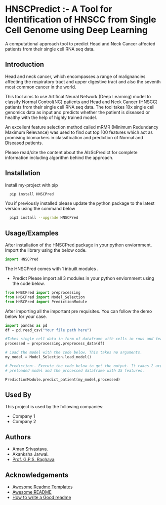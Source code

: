 
# HNSCPredict :- A Tool for Identification of HNSCC from Single Cell Genome using Deep Learning

A computational approach tool to predict Head and Neck Cancer affected patients from their single cell RNA seq data.


## Introduction

Head and neck cancer, which encompasses a range of malignancies affecting the respiratory tract and upper digestive tract and also the seventh most common cancer in the world. 

This tool aims to use Artifical Neural Network (Deep Learning) model to classify Normal Control(NC) patients and Head and Neck Cancer (HNSCC) patients from
their single cell RNA seq data. The tool takes 10x single cell genomics data as input and predicts whether the patient is diseased or healthy with the help of highly trained model.

An excellent feature selection method called mRMR (Minimum Redundancy Maximum Relevance) was used to find out top 100 features which act as promising biomarkers
in classification and prediction of Normal and Diseased patients.

Please read/cite the content about the AlzScPredict for complete information including algorithm behind the approach.
## Installation

Install my-project with pip

```bash
  pip install HNSCPred
```
    
You if previously installed please update the python package to the latest version using the command below

```bash
  pip3 install --upgrade HNSCPred
```
## Usage/Examples

After installation of the HNSCPred package in your python enviornment. Import the library using the below code.


```python
import HNSCPred
```
The HNSCPred comes with 1 inbuilt modules . 

- Predict
Please import all 3 modules in your python enviornment using the code below.

```python
from HNSCPred import preprocessing
from HNSCPred import Model_Selection
from HNSCPred import PredictionModule

```

After importing all the important pre requisites. You can follow the demo below for your case.


```python
import pandas as pd
df = pd.read_csv("Your file path here")

#Takes single cell data in form of dataframe with cells in rows and features in columns. Returns preprocessed dataframe.
processed = preprocessing.preprocess_data(df)

# Load the model with the code below. This takes no arguments.
my_model = Model_Selection.load_model()

# Prediction:- Execute the code below to get the output. It takes 2 arguments i.e 
# preloaded model and the processed dataframe with 35 features.

PredictionModule.predict_patient(my_model,processed)

```

## Used By

This project is used by the following companies:

- Company 1
- Company 2


## Authors

- Aman Srivastava.
- Akanksha Jarwal. 
- [Prof. G.P.S. Raghava](https://www.github.com/octokatherine)

## Acknowledgements

 - [Awesome Readme Templates](https://awesomeopensource.com/project/elangosundar/awesome-README-templates)
 - [Awesome README](https://github.com/matiassingers/awesome-readme)
 - [How to write a Good readme](https://bulldogjob.com/news/449-how-to-write-a-good-readme-for-your-github-project)

